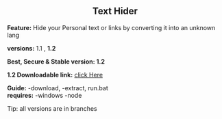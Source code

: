 <h2><center>Text Hider</center></h2>

<b>Feature:</b> Hide your Personal text or links by converting it into an unknown lang

<b>versions:</b> 1.1 , <b>1.2</b>

<b>Best, Secure & Stable version: 1.2</b>

<b>1.2 Downloadable link:</b> [click Here](https://www.dropbox.com/s/bj20o1b0x1gnawy/Text-Hider.zip?dl=1)

<b>Guide:</b> -download, -extract, run.bat<br />
<b>requires:</b> -windows -node

Tip: all versions are in branches

